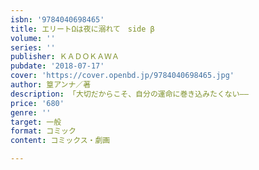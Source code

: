 ```yaml
---
isbn: '9784040698465'
title: エリートΩは夜に溺れて　side β
volume: ''
series: ''
publisher: ＫＡＤＯＫＡＷＡ
pubdate: '2018-07-17'
cover: 'https://cover.openbd.jp/9784040698465.jpg'
author: 篁アンナ／著
description: 「大切だからこそ、自分の運命に巻き込みたくない――
price: '680'
genre: ''
target: 一般
format: コミック
content: コミックス・劇画

---
```

